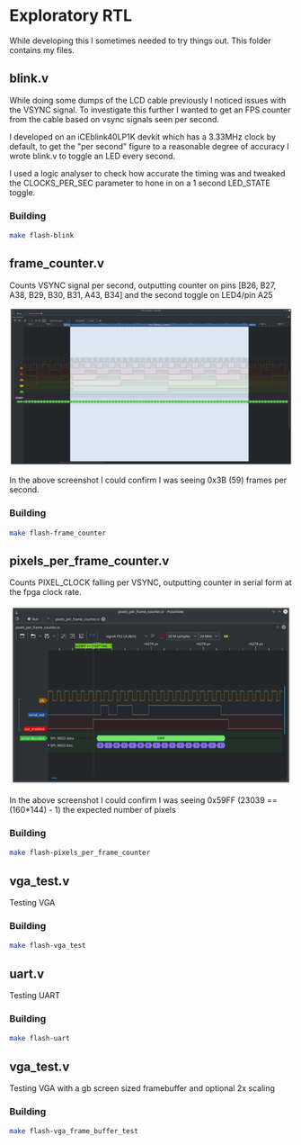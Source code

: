 # Exploratory RTL

While developing this I sometimes needed to try things out. This folder contains my files.

## blink.v

While doing some dumps of the LCD cable previously I noticed issues with the VSYNC signal. To investigate this further I wanted to get an FPS counter from the cable based on vsync signals seen per second.

I developed on an iCEblink40LP1K devkit which has a 3.33MHz clock by default, to get the "per second" figure to a reasonable degree of accuracy I wrote blink.v to toggle an LED every second.

I used a logic analyser to check how accurate the timing was and tweaked the CLOCKS_PER_SEC parameter to hone in on a 1 second LED_STATE toggle.

### Building

```bash
make flash-blink
```

## frame_counter.v

Counts VSYNC signal per second, outputting counter on pins [B26, B27, A38, B29, B30, B31, A43, B34] and the second toggle on LED4/pin A25

![Frame counter pulseview](./images/frame_counter_pulseview.png)

In the above screenshot I could confirm I was seeing 0x3B (59) frames per second.

### Building

```bash
make flash-frame_counter
```

## pixels_per_frame_counter.v

Counts PIXEL_CLOCK falling per VSYNC, outputting counter in serial form at the fpga clock rate.

![Pixels per frame counter pulseview](./images/pixels_per_frame_counter_pulseview.png)

In the above screenshot I could confirm I was seeing 0x59FF (23039 == (160*144) - 1) the expected number of pixels

### Building

```bash
make flash-pixels_per_frame_counter
```

## vga_test.v

Testing VGA

### Building

```bash
make flash-vga_test
```

## uart.v

Testing UART

### Building

```bash
make flash-uart
```

## vga_test.v

Testing VGA with a gb screen sized framebuffer and optional 2x scaling

### Building

```bash
make flash-vga_frame_buffer_test
```
